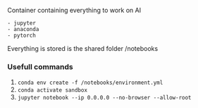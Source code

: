 Container containing everything to work on AI

    - jupyter
    - anaconda
    - pytorch

Everything is stored is the shared folder /notebooks

### Usefull commands

1) `conda env create -f /notebooks/environment.yml` 
2) `conda activate sandbox`
3) `jupyter notebook --ip 0.0.0.0 --no-browser --allow-root`


